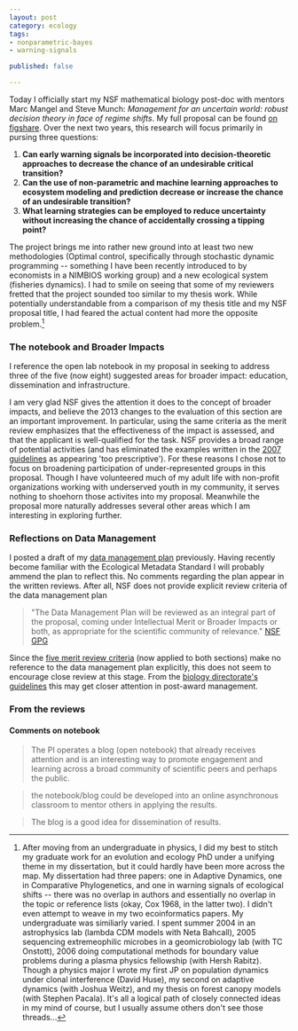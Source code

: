 ```yaml
---
layout: post
category: ecology
tags: 
- nonparametric-bayes
- warning-signals

published: false

---
```


Today I officially start my NSF mathematical biology post-doc with mentors Marc Mangel and Steve Munch:  _Management for an uncertain world: robust decision theory in face of regime shifts_.  My full proposal can be found [on figshare](http://dx.doi.org/10.6084/m9.figshare.652970).  Over the next two years, this research will focus primarily in pursing three questions: 

1. **Can early warning signals be incorporated into decision-theoretic approaches to decrease the chance of an undesirable critical transition?**  
2. **Can the use of non-parametric and machine learning approaches to ecosystem modeling and prediction decrease or increase the chance of an undesirable transition?**
3. **What learning strategies can be employed to reduce uncertainty without increasing the chance of accidentally crossing a tipping point?**


The project brings me into rather new ground into at least two new methodologies (Optimal control, specifically through stochastic dynamic programming -- something I have been recently introduced to by economists in a NIMBIOS working group)  and a new ecological system (fisheries dynamics). I had to smile on seeing that some of my reviewers fretted that the project sounded too similar to my thesis work.  While potentially understandable from a comparison of my thesis title and my NSF proposal title, I had feared the actual content had more the opposite problem.[^1]  


### The notebook and Broader Impacts

I reference the open lab notebook in my proposal in seeking to address three of the five (now eight) suggested areas for broader impact: education, dissemination and infrastructure.

I am very glad NSF gives the attention it does to the concept of broader impacts, and believe the 2013 changes to the evaluation of this section are an important improvement. In particular, using the same criteria as the merit review emphasizes that the effectiveness of the impact is assessed, and that the applicant is well-qualified for the task.  NSF provides a broad range of potential activities (and has eliminated the examples written in the [2007 guidelines](http://www.nsf.gov/pubs/2007/nsf07046/nsf07046.jsp) as appearing 'too prescriptive').  For these reasons I chose not to focus on broadening participation of under-represented groups in this proposal.  Though I have volunteered much of my adult life with non-profit organizations working with underserved youth in my community, it serves nothing to shoehorn those activites into my proposal.  Meanwhile the proposal more naturally addresses several other areas which I am interesting in exploring further.




<!-- The work has implications for the new areas: including national security , and partnerships between academia and industry.  
http://isiconference2013.org/pgs/specsessions.php
-->

### Reflections on Data Management 

I posted a draft of my [data management plan](http://carlboettiger.info/2012/10/09/data-management-plan.html) previously.  Having recently become familiar with the Ecological Metadata Standard I will probably ammend the plan to reflect this.  No comments regarding the plan appear in the written reviews.  After all, NSF does not provide explicit review criteria of the data management plan 

> "The Data Management Plan will be reviewed as an integral part of the proposal, coming under Intellectual Merit or Broader Impacts or both, as appropriate for the scientific community of relevance." [NSF GPG](http://www.nsf.gov/pubs/policydocs/pappguide/nsf13001/gpg_2.jsp#IIC2j)

Since the [five merit review criteria](http://www.nsf.gov/pubs/policydocs/pappguide/nsf13001/gpg_3.jsp#IIIA2) (now applied to both sections) make no reference to the data management plan explicitly, this does not seem to encourage close review at this stage.  From the [biology directorate's guidelines](http://www.nsf.gov/bio/pubs/BIODMP061511.pdf) this may get closer attention in post-award management.  

### From the reviews

#### Comments on notebook

> The PI operates a blog (open notebook) that already receives attention and is an interesting way to promote engagement and learning across a broad community of scientific peers and perhaps the public. 

> the notebook/blog could be developed into an online asynchronous classroom to mentor others in applying the results. 

> The blog is a good idea for dissemination of results. 



<!-- 
#### Weaknesses

1. One reviewer expresses a desire for a case-study application
2. One suggests more on broader public and under-served groups
3. One feels the proposal has "some similarities to the dissertation"

-->


[^1]: After moving from an undergraduate in physics, I did my best to stitch my graduate work for an evolution and ecology PhD under a unifying theme in my dissertation, but it could hardly have been more across the map.  My dissertation had three papers: one in Adaptive Dynamics, one in Comparative Phylogenetics, and one in warning signals of ecological shifts -- there was no overlap in authors and essentially no overlap in the topic or reference lists (okay, Cox 1968, in the latter two).  I didn't even attempt to weave in my two ecoinformatics papers.  My undergraduate was similiarly varied.  I spent summer 2004 in an astrophysics lab (lambda CDM models with Neta Bahcall), 2005 sequencing extremeophilic microbes in a geomicrobiology lab (with TC Onstott), 2006 doing computational methods for boundary value problems during a plasma physics fellowship (with Hersh Rabitz).  Though a physics major I wrote my first JP on population dynamics under clonal interference (David Huse), my second on adaptive dynamics (with Joshua Weitz), and my thesis on forest canopy models (with Stephen Pacala).  It's all a logical path of closely connected ideas in my mind of course, but I usually assume others don't see those threads...   
